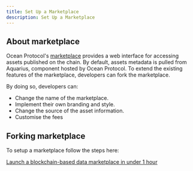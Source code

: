 ```yaml
---
title: Set Up a Marketplace
description: Set Up a Marketplace
---
```


## About marketplace

Ocean Protocol's [marketplace](https://v4.market.oceanprotocol.com/) provides a web interface for accessing assets published on the chain. By default, assets metadata is pulled from Aquarius, component hosted by Ocean Protocol. To extend the existing features of the marketplace, developers can fork the marketplace.

By doing so, developers can:

- Change the name of the marketplace.
- Implement their own branding and style.
- Change the source of the asset information.
- Customise the fees

## Forking marketplace

To setup a marketplace follow the steps here:

[Launch a blockchain-based data marketplace in under 1 hour](https://blog.oceanprotocol.com/launch-a-blockchain-based-data-marketplace-in-under-1-hour-9baa85a65ece)
